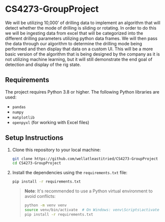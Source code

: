 # CS4273-GroupProject

We will be utilizing 10,000’ of drilling data to implement an algorithm that will detect whether the mode of drilling is sliding or rotating. In order to do this we will be ingesting data from excel that will be categorized into the different drilling parameters utilizing python data frames. We will then pass the data through our algorithm to determine the drilling mode being performed and then display that data on a custom UI. This will be a more basic version of the algorithm that is being designed by the company as it is not utilizing machine learning, but it will still demonstrate the end goal of detection and display of the rig state.

## Requirements

The project requires Python 3.8 or higher. The following Python libraries are used:
- `pandas`
- `numpy`
- `matplotlib`
- `openpyxl` (for working with Excel files)

## Setup Instructions

1. Clone this repository to your local machine:
   ```bash
   git clone https://github.com/wellatleastitried/CS4273-GroupProject
   cd CS4273-GroupProject
   ```

2. Install the dependencies using the `requirements.txt` file:
   ```bash
   pip install -r requirements.txt
   ```

   > **Note**: It's recommended to use a Python virtual environment to avoid conflicts:
   > ```bash
   > python -m venv venv
   > source venv/bin/activate  # On Windows: venv\Scripts\activate
   > pip install -r requirements.txt
   > ```
